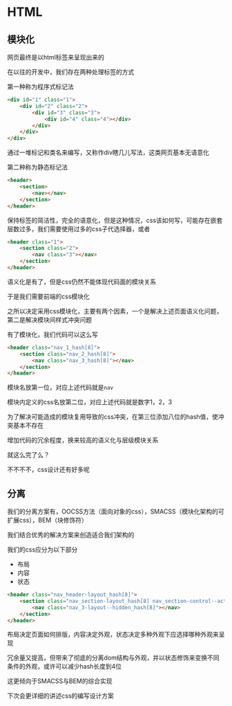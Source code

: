 # HTML

## 模块化

网页最终是以html标签来呈现出来的

在以往的开发中，我们存在两种处理标签的方式

第一种称为程序式标记法

```html
<div id="1" class="1">
    <div id="2" class="2">
        <div id="3" class="3">
            <div id="4" class="4"></div>
        </div>
    </div>
</div>
```

通过一堆标记和类名来编写，又称作div瞎几儿写法，这类网页基本无语意化

第二种称为静态标记法
 
```html
<header>
    <section>
        <nav></nav>
    </section>
</header>
```

保持标签的简洁性，完全的语意化，但是这种情况，css该如何写，可能存在嵌套层数过多，我们需要使用过多的css子代选择器，或者

```html
<header class="1">
    <section class="2">
        <nav class="3"></nav>
    </section>
</header>
```

语义化是有了，但是css仍然不能体现代码面的模块关系

于是我们需要前端的css模块化

之所以决定采用css模块化，主要有两个因素，一个是解决上述页面语义化问题，第二是解决模块间样式冲突问题

有了模块化，我们代码可以这么写

```html
<header class="nav_1_hash[8]">
    <section class="nav_2_hash[8]">
        <nav class="nav_3_hash[8]"></nav>
    </section>
</header>
```

模块名放第一位，对应上述代码就是`nav`

模块内定义的css名放第二位，对应上述代码就是数字1，2，3

为了解决可能造成的模块复用导致的css冲突，在第三位添加八位的hash值，使冲突基本不存在

增加代码的冗余程度，换来较高的语义化与层级模块关系

就这么完了么？

不不不不，css设计还有好多呢

## 分离

我们的分离方案有，OOCSS方法（面向对象的css），SMACSS（模块化架构的可扩展css），BEM（块修饰符）

我们结合优秀的解决方案来创造适合我们架构的


我们的css应分为以下部分

- 布局
- 内容
- 状态

```html
<header class="nav_header-layout_hash[8]">
    <section class="nav_section-layout_hash[8] nav_section-control--active_hash[8]">
        <nav class="nav_3-layout--hidden_hash[8]"></nav>
    </section>
</header>
```

布局决定页面如何排版，内容决定外观，状态决定多种外观下应选择哪种外观来呈现

冗余量又提高，但带来了彻底的分离dom结构与外观，并以状态修饰来变换不同条件的外观，或许可以减少hash长度到4位

这更倾向于SMACSS与BEM的综合实现

下次会更详细的讲述css的编写设计方案

